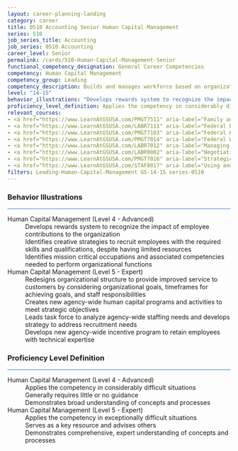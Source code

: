 ```yaml
---
layout: career-planning-landing
category: career
title: 0510 Accounting Senior Human Capital Management
series: 510
job_series_title: Accounting
job_series: 0510 Accounting
career_level: Senior
permalink: /cards/510-Human-Capital-Management-Senior
functional_competency_designation: General Career Competencies
competency: Human Capital Management
competency_group: Leading
competency_description: Builds and manages workforce based on organizational goals, budget considerations, and staffing needs; ensures that employees are appropriately recruited, selected, appraised, and rewarded; takes action to address performance problems; manages a multi-sector workforce and a variety of work situations
level: "14-15"
behavior_illustrations: "Develops rewards system to recognize the impact of employee contributions to the organization ? Identifies creative strategies to recruit employees with the required skills and qualifications, despite having limited resources ? Identifies mission critical occupations and associated competencies needed to perform organizational functions ? Redesigns organizational structure to provide improved service to customers by considering organizational goals, timeframes for achieving goals, and staff responsibilities ? Creates new agency-wide human capital programs and activities to meet strategic objectives ? Leads task force to analyze agency-wide staffing needs and develops strategy to address recruitment needs ? Develops new agency-wide incentive program to retain employees with technical expertise"
proficiency_level_definition: Applies the competency in considerably difficult situations ? Generally requires little or no guidance ? Demonstrates broad understanding of concepts and processes ? Applies the competency in exceptionally difficult situations ? Serves as a key resource and advises others ? Demonstrates comprehensive, expert understanding of concepts and processes
relevant_courses: 
- <a href="https://www.LearnAtGSUSA.com/PMGT7511" aria-label="Family and Medical Leave Act for Supervisors and HR Practitioners (PMGT7510), GSU - https://www.LearnAtGSUSA.com/PMGT7511">Family and Medical Leave Act for Supervisors and HR Practitioners (PMGT7510), GSU</a>
- <a href="https://www.LearnAtGSUSA.com/LABR7111" aria-label="Federal Employee Relations (Basic) (LABR7110), GSU - https://www.LearnAtGSUSA.com/LABR7111">Federal Employee Relations (Basic) (LABR7110), GSU</a>
- <a href="https://www.LearnAtGSUSA.com/PMGT7103" aria-label="Federal Human Resources Management for Supervisors and Managers (PMGT7102), GSU - https://www.LearnAtGSUSA.com/PMGT7103">Federal Human Resources Management for Supervisors and Managers (PMGT7102), GSU</a>
- <a href="https://www.LearnAtGSUSA.com/PMGT7014" aria-label="Federal Workforce Analysis and Planning (PMGT7013), GSU - https://www.LearnAtGSUSA.com/PMGT7014">Federal Workforce Analysis and Planning (PMGT7013), GSU</a>
- <a href="https://www.LearnAtGSUSA.com/LABR7012" aria-label="Managing Employee Conduct and Performance (LABR7011), GSU - https://www.LearnAtGSUSA.com/LABR7012">Managing Employee Conduct and Performance (LABR7011), GSU</a>
- <a href="https://www.LearnAtGSUSA.com/LABR9002" aria-label="Negotiating Federal Labor Agreements (LABR9001), GSU - https://www.LearnAtGSUSA.com/LABR9002">Negotiating Federal Labor Agreements (LABR9001), GSU</a>
- <a href="https://www.LearnAtGSUSA.com/PMGT7016" aria-label="Strategic Human Capital Management (PMGT7015), GSU - https://www.LearnAtGSUSA.com/PMGT7016">Strategic Human Capital Management (PMGT7015), GSU</a>
- <a href="https://www.LearnAtGSUSA.com/STAF8017" aria-label="Using and Presenting HR Data for Organizational Decisions (STAF8016), GSU - https://www.LearnAtGSUSA.com/STAF8017">Using and Presenting HR Data for Organizational Decisions (STAF8016), GSU</a>
filters: Leading-Human-Capital-Management GS-14-15 series-0510
---
```


<div class="desktop:grid-col-6 margin-y-3">
  <div class="border-top-2 bg-white padding-3 shadow-5 height-full members-hover border-1px button-border border-top-blue radius-lg card-text-color">
    <h3>Behavior Illustrations</h3>
    <hr style="background-color: #1b74e0 !important;"/>
    <dl class="text-base card-content-color"><dt>Human Capital Management (Level 4 - Advanced)</dt><dd>Develops rewards system to recognize the impact of employee contributions to the organization </dd><dd> Identifies creative strategies to recruit employees with the required skills and qualifications, despite having limited resources </dd><dd> Identifies mission critical occupations and associated competencies needed to perform organizational functions</dd><dt>Human Capital Management (Level 5 - Expert)</dt><dd>Redesigns organizational structure to provide improved service to customers by considering organizational goals, timeframes for achieving goals, and staff responsibilities </dd><dd> Creates new agency-wide human capital programs and activities to meet strategic objectives </dd><dd> Leads task force to analyze agency-wide staffing needs and develops strategy to address recruitment needs </dd><dd> Develops new agency-wide incentive program to retain employees with technical expertise</dd></dl>
  </div>
</div>
<div class="desktop:grid-col-6 margin-y-3">
  <div class="border-top-2 bg-white padding-3 shadow-5 height-full members-hover border-1px button-border border-top-blue radius-lg card-text-color">
    <h3>Proficiency Level Definition</h3>
     <hr style="background-color: #1b74e0 !important;"/>
    <dl class="text-base card-content-color"><dt>Human Capital Management (Level 4 - Advanced)</dt><dd>Applies the competency in considerably difficult situations </dd><dd> Generally requires little or no guidance </dd><dd> Demonstrates broad understanding of concepts and processes</dd><dt>Human Capital Management (Level 5 - Expert)</dt><dd>Applies the competency in exceptionally difficult situations </dd><dd> Serves as a key resource and advises others </dd><dd> Demonstrates comprehensive, expert understanding of concepts and processes</dd></dl>
  </div>
</div>